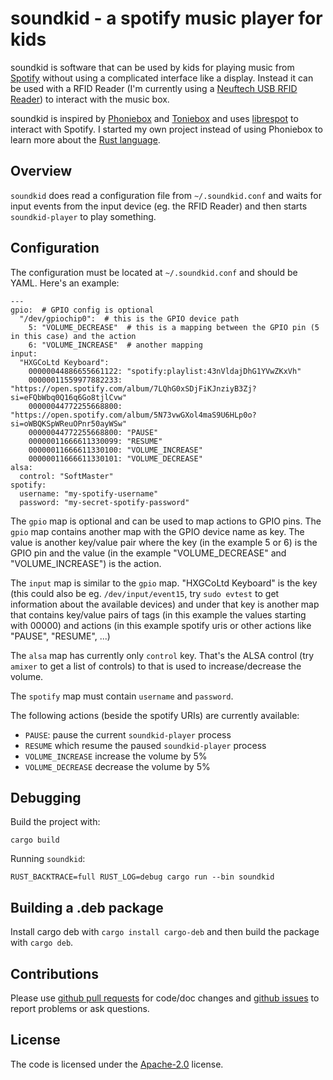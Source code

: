# soundkid - a spotify music player for kids

soundkid is software that can be used by kids for playing music from
[Spotify](https://www.spotify.com/) without using a complicated interface
like a display. Instead it can be used with a RFID Reader 
(I'm currently using a [Neuftech USB RFID Reader](https://www.amazon.de/Neuftech-Reader-Kartenleseger%C3%A4t-Kartenleser-Kontaktlos/dp/B018OYOR3E)) to interact with the music box.

soundkid is inspired by [Phoniebox](http://phoniebox.de/) 
and [Toniebox](https://tonies.de/) and uses 
[librespot](https://github.com/librespot-org/librespot) to interact with Spotify.
I started my own project instead of using Phoniebox to learn more about the
[Rust language](https://www.rust-lang.org/).

## Overview

`soundkid` does read a configuration file from `~/.soundkid.conf` and waits for
input events from the input device (eg. the RFID Reader) and then starts
`soundkid-player` to play something.

## Configuration
The configuration must be located at `~/.soundkid.conf` and should be YAML. Here's an example:
```
---
gpio:  # GPIO config is optional
  "/dev/gpiochip0":  # this is the GPIO device path
    5: "VOLUME_DECREASE"  # this is a mapping between the GPIO pin (5 in this case) and the action
    6: "VOLUME_INCREASE"  # another mapping
input:
  "HXGCoLtd Keyboard":
    00000044886655661122: "spotify:playlist:43nVldajDhG1YVwZKxVh"
    00000011559977882233: "https://open.spotify.com/album/7LQhG0xSDjFiKJnziyB3Zj?si=eFQbWbq0Q16q6Go8tjlCvw"
    00000044772255668800: "https://open.spotify.com/album/5N73vwGXol4maS9U6HLp0o?si=oWBQKSpWReuOPnr50ayWSw"
    00000044772255668800: "PAUSE"
    00000011666611330099: "RESUME"
    00000011666611330100: "VOLUME_INCREASE"
    00000011666611330101: "VOLUME_DECREASE"
alsa:
  control: "SoftMaster"
spotify:
  username: "my-spotify-username"
  password: "my-secret-spotify-password"
```

The `gpio` map is optional and can be used to map actions to GPIO pins. The `gpio` map contains another map
with the GPIO device name as key. The value is another key/value pair where the key (in the example 5 or 6)
is the GPIO pin and the value (in the example "VOLUME_DECREASE" and "VOLUME_INCREASE") is the action.

The `input` map is similar to the `gpio` map. "HXGCoLtd Keyboard" is the key (this could also be
eg. `/dev/input/event15`, try `sudo evtest` to get information about the available devices) and under 
that key is another map that contains key/value pairs of tags (in this example the values starting with 00000)
and actions (in this example spotify uris or other actions like "PAUSE", "RESUME", ...)

The `alsa` map has currently only `control` key. That's the ALSA control (try `amixer` to get a list of
controls) to that is used to increase/decrease the volume.

The `spotify` map must contain `username` and `password`.

The following actions (beside the spotify URIs) are currently available:

- `PAUSE`: pause the current `soundkid-player` process
- `RESUME` which resume the paused `soundkid-player` process
- `VOLUME_INCREASE` increase the volume by 5%
- `VOLUME_DECREASE` decrease the volume by 5%

## Debugging
Build the project with:

```
cargo build
```

Running `soundkid`:

```
RUST_BACKTRACE=full RUST_LOG=debug cargo run --bin soundkid
```

## Building a .deb package
Install cargo deb with `cargo install cargo-deb` and then build the package with `cargo deb`.

## Contributions

Please use [github pull requests](https://github.com/toabctl/soundkid/pulls) for code/doc changes
and [github issues](https://github.com/toabctl/soundkid/issues) to report problems or ask questions.

## License
The code is licensed under the [Apache-2.0](https://www.apache.org/licenses/LICENSE-2.0) license.
